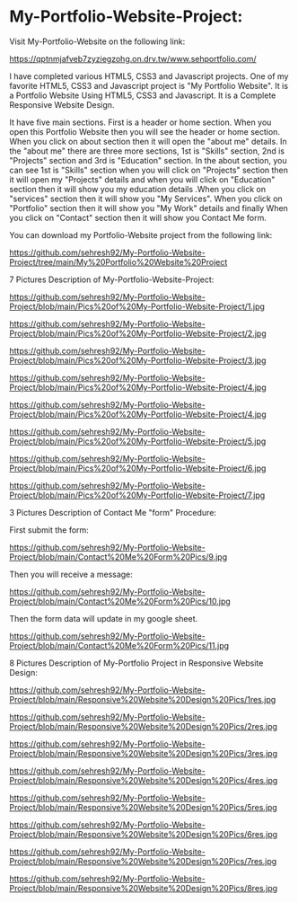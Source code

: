 # My-Portfolio-Website-Project:

Visit My-Portfolio-Website on the following link:

https://qptnmjafveb7zyziegzohg.on.drv.tw/www.sehportfolio.com/ 

I have completed various HTML5, CSS3 and Javascript projects. One of my favorite HTML5, CSS3 and Javascript project is "My Portfolio Website". It is a Portfolio Website Using HTML5, CSS3 and Javascript. It is a Complete Responsive Website Design.

It have five main sections. First is a header or home section. When you open this Portfolio Website then you will see the header or home section. When you click on about section then it will open the "about me" details. In the "about me" there are three more sections, 1st is "Skills" section, 2nd is "Projects" section and 3rd is "Education" section. In the about section, you can see 1st is "Skills" section when you will click on "Projects" section then it will open my "Projects" details and when you will click on "Education" section then it will show you my education details  .When you click on "services" section then it will show you "My Services". When you click on "Portfolio" section then it will show you "My Work" details and finally When you click on "Contact" section then it will show you Contact Me form.

You can download my Portfolio-Website project from the following link:

https://github.com/sehresh92/My-Portfolio-Website-Project/tree/main/My%20Portfolio%20Website%20Project 

7 Pictures Description of My-Portfolio-Website-Project:

https://github.com/sehresh92/My-Portfolio-Website-Project/blob/main/Pics%20of%20My-Portfolio-Website-Project/1.jpg

https://github.com/sehresh92/My-Portfolio-Website-Project/blob/main/Pics%20of%20My-Portfolio-Website-Project/2.jpg

https://github.com/sehresh92/My-Portfolio-Website-Project/blob/main/Pics%20of%20My-Portfolio-Website-Project/3.jpg

https://github.com/sehresh92/My-Portfolio-Website-Project/blob/main/Pics%20of%20My-Portfolio-Website-Project/4.jpg

https://github.com/sehresh92/My-Portfolio-Website-Project/blob/main/Pics%20of%20My-Portfolio-Website-Project/4.jpg

https://github.com/sehresh92/My-Portfolio-Website-Project/blob/main/Pics%20of%20My-Portfolio-Website-Project/5.jpg

https://github.com/sehresh92/My-Portfolio-Website-Project/blob/main/Pics%20of%20My-Portfolio-Website-Project/6.jpg

https://github.com/sehresh92/My-Portfolio-Website-Project/blob/main/Pics%20of%20My-Portfolio-Website-Project/7.jpg

3 Pictures Description of Contact Me "form" Procedure:

First submit the form:

https://github.com/sehresh92/My-Portfolio-Website-Project/blob/main/Contact%20Me%20Form%20Pics/9.jpg

Then you will receive a message:

https://github.com/sehresh92/My-Portfolio-Website-Project/blob/main/Contact%20Me%20Form%20Pics/10.jpg

Then the form data will update in my google sheet.

https://github.com/sehresh92/My-Portfolio-Website-Project/blob/main/Contact%20Me%20Form%20Pics/11.jpg

8 Pictures Description of My-Portfolio Project in Responsive Website Design:

https://github.com/sehresh92/My-Portfolio-Website-Project/blob/main/Responsive%20Website%20Design%20Pics/1res.jpg

https://github.com/sehresh92/My-Portfolio-Website-Project/blob/main/Responsive%20Website%20Design%20Pics/2res.jpg

https://github.com/sehresh92/My-Portfolio-Website-Project/blob/main/Responsive%20Website%20Design%20Pics/3res.jpg

https://github.com/sehresh92/My-Portfolio-Website-Project/blob/main/Responsive%20Website%20Design%20Pics/4res.jpg

https://github.com/sehresh92/My-Portfolio-Website-Project/blob/main/Responsive%20Website%20Design%20Pics/5res.jpg

https://github.com/sehresh92/My-Portfolio-Website-Project/blob/main/Responsive%20Website%20Design%20Pics/6res.jpg

https://github.com/sehresh92/My-Portfolio-Website-Project/blob/main/Responsive%20Website%20Design%20Pics/7res.jpg

https://github.com/sehresh92/My-Portfolio-Website-Project/blob/main/Responsive%20Website%20Design%20Pics/8res.jpg





